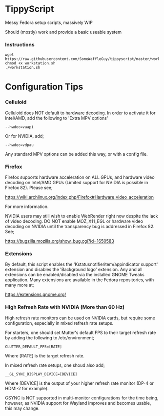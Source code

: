 # TippyScript
Messy Fedora setup scripts, massively WIP

Should (mostly) work and provide a basic useable system

### Instructions

```
wget https://raw.githubusercontent.com/SomeWaffleGuy/tippyscript/master/workstation.sh
chmod +x workstation.sh
./workstation.sh
```
# Configuration Tips
### Celluloid

Celluloid does NOT default to hardware decoding. In order to activate it for Intel/AMD, add the following to 'Extra MPV options'

```
--hwdec=vaapi
```

Or for NVIDIA, add;

```
--hwdec=vdpau
```

Any standard MPV options can be added this way, or with a config file.

### Firefox

Firefox supports hardware acceleration on ALL GPUs, and hardware video decoding on Intel/AMD GPUs (Limited support for NVIDIA is possible in Firefox 82). Please see;

https://wiki.archlinux.org/index.php/Firefox#Hardware_video_acceleration

For more information.

NVIDIA users may still wish to enable WebRender right now despite the lack of video decoding. DO NOT enable MOZ_X11_EGL or hardware video decoding on NVIDIA until the transparency bug is addressed in Firefox 82. See;

https://bugzilla.mozilla.org/show_bug.cgi?id=1650583

### Extensions

By default, this script enables the 'Kstatusnotifieritem/appindicator support' extension and disables the 'Background logo' extension. Any and all extensions can be enabled/disabled via the installed GNOME Tweaks application. Many extensions are available in the Fedora repositories, with many more at;

https://extensions.gnome.org/

### High Refresh Rate with NVIDIA (More than 60 Hz)

High refresh rate monitors can be used on NVIDIA cards, but require some configuration, especially in mixed refresh rate setups.

For starters, one should set Mutter's default FPS to their target refresh rate by adding the following to /etc/environment;
```
CLUTTER_DEFAULT_FPS=[RATE]
```

Where [RATE] is the target refresh rate.

In mixed refresh rate setups, one shoud also add;
```
__GL_SYNC_DISPLAY_DEVICE=[DEVICE]
```

Where [DEVICE] is the output of your higher refresh rate monitor (DP-4 or HDMI-2 for example).

GSYNC is NOT supported in multi-monitor configurations for the time being, however, as NVIDIA support for Wayland improves and becomes usable, this may change.
